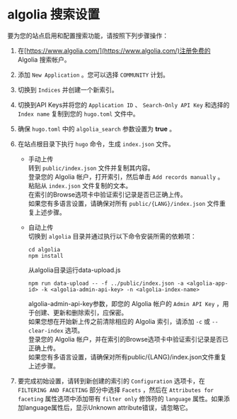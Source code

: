 # algolia 搜索设置
要为您的站点启用和配置搜索功能，请按照下列步骤操作：

1. 在[https://www.algolia.com/](https://www.algolia.com/)注册免费的 Algolia 搜索帐户。  
2. 添加 `New Application` 。您可以选择 `COMMUNITY` 计划。  
3. 切换到 `Indices` 并创建一个新索引。  
4. 切换到API Keys并将您的 `Application ID` 、 `Search-Only API Key` 和选择的 `Index name` 复制到您的 `hugo.toml` 文件中。
5. 确保 `hugo.toml` 中的 `algolia_search` 参数设置为 **true** 。
6. 在站点根目录下执行 `hugo` 命令，生成 `index.json` 文件。
	- 手动上传  
		转到 `public/index.json` 文件并复制其内容。  
		登录您的 Algolia 帐户，打开索引，然后单击 `Add records manually` 。  
		粘贴从 `index.json` 文件复制的文本。  
		在索引的Browse选项卡中验证索引记录是否已正确上传。  
		如果您有多语言设置，请确保对所有 `public/{LANG}/index.json` 文件重复上述步骤。  
		
	- 自动上传  
		切换到 `algolia` 目录并通过执行以下命令安装所需的依赖项：  
		```
		cd algolia
		npm install
		```
		从algolia目录运行data-upload.js 
		```
		npm run data-upload -- -f ../public/index.json -a <algolia-app-id> -k <algolia-admin-api-key> -n <algolia-index-name>
		```
		algolia-admin-api-key参数，即您的 Algolia 帐户的 `Admin API Key` ，用于创建、更新和删除索引，应保密。  
		如果您想在开始新上传之前清除相应的 Algolia 索引，请添加 `-c` 或 `--clear-index` 选项。  
		登录您的 Algolia 帐户，并在索引的Browse选项卡中验证索引记录是否已正确上传。  
		如果您有多语言设置，请确保对所有public/{LANG}/index.json文件重复上述步骤。  
		
7. 要完成初始设置，请转到新创建的索引的 `Configuration` 选项卡，在 `FILTERING AND FACETING` 部分中选择 `Facets` ，然后在 `Attributes for faceting` 属性选项中添加带有 `filter only` 修饰符的 `language` 属性。如果添加language属性后，显示Unknown attribute错误，请忽略它。

